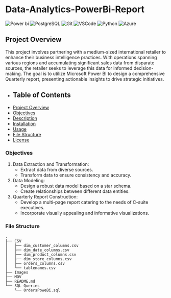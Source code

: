 # Data-Analytics-PowerBi-Report

![Power bi](https://img.shields.io/badge/power_BI-FF9900?style=for-the-badge&logo=powerbi&logoColor=white) ![PostgreSQL](https://img.shields.io/badge/postgresql-3776AB?style=for-the-badge&logo=postgresql&logoColor=white) ![Git](https://img.shields.io/badge/Git-B1361E?style=for-the-badge&logo=git&logoColor=white) ![VSCode](https://img.shields.io/badge/VSCode-2962FF?style=for-the-badge&logo=visual%20studio&logoColor=white) ![Python](https://img.shields.io/badge/Python-3776AB?style=for-the-badge&logo=python&logoColor=white) ![Azure](https://img.shields.io/badge/azure-%230072C6.svg?style=for-the-badge&logo=microsoftazure&logoColor=white)

## Project Overview
This project involves partnering with a medium-sized international retailer to enhance their business intelligence practices. With operations spanning various regions and accumulating significant sales data from disparate sources, the retailer seeks to leverage this data for informed decision-making. The goal is to utilize Microsoft Power BI to design a comprehensive Quarterly report, presenting actionable insights to drive strategic initiatives.

- ## Table of Contents
- [Project Overview](#project-overview)
- [Objectives](#objectives)
- [Description](#description)
- [Installation](#installation)
- [Usage](#usage)
- [File Structure](#file-structure)
- [License](#license)

### Objectives
1. Data Extraction and Transformation:
   - Extract data from diverse sources.
   - Transform data to ensure consistency and accuracy.
2. Data Modeling:
   - Design a robust data model based on a star schema.
   - Create relationships between different data entities.
3. Quarterly Report Construction:
   - Develop a multi-page report catering to the needs of C-suite executives.
   - Incorporate visually appealing and informative visualizations.


### File Structure
    .
    ├── CSV
    │   ├── dim_customer_columns.csv
    │   ├── dim_date_columns.csv
    │   ├── dim_product_columns.csv
    │   ├── dim_store_columns.csv
    │   ├── orders_columns.csv
    │   └── tablenames.csv
    ├── Images
    ├── MOV
    ├── README.md
    └── SQL Queries
        └── OrdersPoweBi.sql
